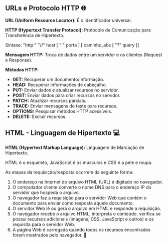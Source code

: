 ## URLs e Protocolo HTTP :globe_with_meridians:

**URL (Uniform Resource Locator):** É o identificador universal.

**HTTP (Hypertext Transfer Protocol):** Protocolo de Comunicação para Transferência de Hipertexto.

Sintaxe:
"http:" "//" host [ ":" porta ] [ caminho_abs [ "?" query ]]


**Mensagem HTTP:** Troca de dados entre um servidor e os clientes (Request e Response).

**Métodos HTTP:**

- **GET:** Recuperar um documento/informação.
- **HEAD:** Recuperar informações de cabeçalho.
- **PUT:** Enviar dados e atualizar recursos no servidor.
- **POST:** Enviar dados para criar recursos no servidor.
- **PATCH:** Atualizar recursos parciais.
- **TRACE:** Enviar mensagens de teste para recursos.
- **OPTIONS:** Pesquisar métodos HTTP acessíveis.
- **DELETE:** Excluir recursos.

## HTML - Linguagem de Hipertexto :computer:

**HTML (Hypertext Markup Language):** Linguagem de Marcação de Hipertexto.

HTML é o esqueleto, JavaScript é os músculos e CSS é a pele e roupa.

As etapas da requisição/resposta ocorrem da seguinte forma:

1. O endereço na Internet do arquivo HTML (URL) é digitado no navegador.
2. O computador cliente converte o nome DNS para o endereço IP do servidor que hospeda o arquivo.
3. O navegador faz a requisição para o servidor Web que contém o documento para enviar como resposta aquele documento.
4. O servidor Web lê ou gera o arquivo em HTML e responde a requisição.
5. O navegador recebe o arquivo HTML, interpreta o conteúdo, verifica se possui recursos adicionais (imagens, CSS, JavaScript e outros) e os requisita para o servidor Web.
6. A página Web é carregada quando todos os recursos encontrados forem mostrados pelo navegador. :rocket:

